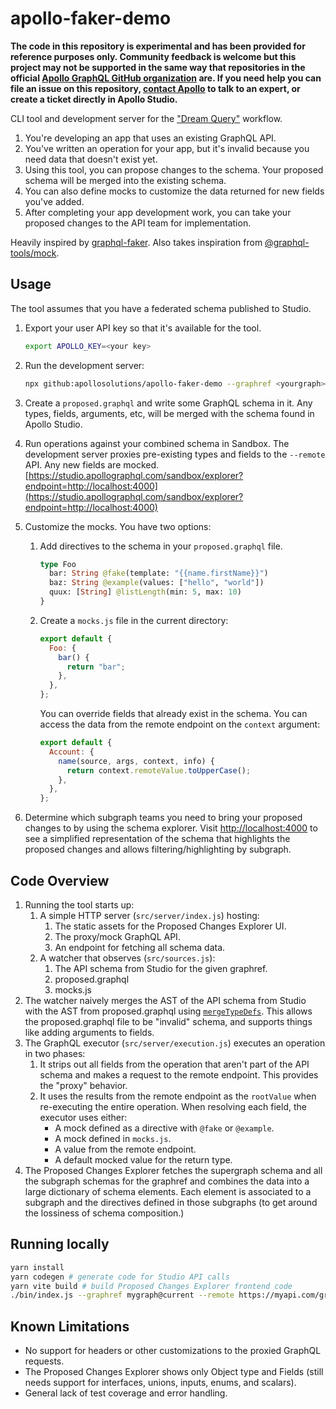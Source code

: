 # apollo-faker-demo

**The code in this repository is experimental and has been provided for reference purposes only. Community feedback is welcome but this project may not be supported in the same way that repositories in the official [Apollo GraphQL GitHub organization](https://github.com/apollographql) are. If you need help you can file an issue on this repository, [contact Apollo](https://www.apollographql.com/contact-sales) to talk to an expert, or create a ticket directly in Apollo Studio.**

CLI tool and development server for the ["Dream Query"](https://engineeringblog.yelp.com/2020/10/dream-query.html) workflow.

1. You're developing an app that uses an existing GraphQL API.
2. You've written an operation for your app, but it's invalid because you need data that doesn't exist yet.
3. Using this tool, you can propose changes to the schema. Your proposed schema will be merged into the existing schema.
4. You can also define mocks to customize the data returned for new fields you've added.
5. After completing your app development work, you can take your proposed changes to the API team for implementation.

Heavily inspired by [graphql-faker](https://github.com/APIs-guru/graphql-faker). Also takes inspiration from [@graphql-tools/mock](https://github.com/ardatan/graphql-tools).

## Usage

The tool assumes that you have a federated schema published to Studio.

1. Export your user API key so that it's available for the tool.

   ```sh
   export APOLLO_KEY=<your key>
   ```

2. Run the development server:
   ```sh
   npx github:apollosolutions/apollo-faker-demo --graphref <yourgraph>@<variant> --remote https://yourapi.com/graphql
   ```
3. Create a `proposed.graphql` and write some GraphQL schema in it. Any types, fields, arguments, etc, will be merged with the schema found in Apollo Studio.
4. Run operations against your combined schema in Sandbox. The development server proxies pre-existing types and fields to the `--remote` API. Any new fields are mocked.
   [https://studio.apollographql.com/sandbox/explorer?endpoint=http://localhost:4000](https://studio.apollographql.com/sandbox/explorer?endpoint=http://localhost:4000)
5. Customize the mocks. You have two options:
   1. Add directives to the schema in your `proposed.graphql` file.
      ```graphql
      type Foo
        bar: String @fake(template: "{{name.firstName}}")
        baz: String @example(values: ["hello", "world"])
        quux: [String] @listLength(min: 5, max: 10)
      }
      ```
   2. Create a `mocks.js` file in the current directory:
      ```js
      export default {
        Foo: {
          bar() {
            return "bar";
          },
        },
      };
      ```
      You can override fields that already exist in the schema. You can access the data from the remote endpoint on the `context` argument:
      ```js
      export default {
        Account: {
          name(source, args, context, info) {
            return context.remoteValue.toUpperCase();
          },
        },
      };
      ```
6. Determine which subgraph teams you need to bring your proposed changes to by using the schema explorer. Visit [http://localhost:4000](http://localhost:4000) to see a simplified representation of the schema that highlights the proposed changes and allows filtering/highlighting by subgraph.

## Code Overview

1. Running the tool starts up:
   1. A simple HTTP server (`src/server/index.js`) hosting:
      1. The static assets for the Proposed Changes Explorer UI.
      2. The proxy/mock GraphQL API.
      3. An endpoint for fetching all schema data.
   2. A watcher that observes (`src/sources.js`):
      1. The API schema from Studio for the given graphref.
      2. proposed.graphql
      3. mocks.js
2. The watcher naively merges the AST of the API schema from Studio with the AST from proposed.graphql using [`mergeTypeDefs`](https://www.graphql-tools.com/docs/api/modules/merge_src#mergetypedefs). This allows the proposed.graphql file to be "invalid" schema, and supports things like adding arguments to fields.
3. The GraphQL executor (`src/server/execution.js`) executes an operation in two phases:
   1. It strips out all fields from the operation that aren't part of the API schema and makes a request to the remote endpoint. This provides the "proxy" behavior.
   2. It uses the results from the remote endpoint as the `rootValue` when re-executing the entire operation. When resolving each field, the executor uses either:
      - A mock defined as a directive with `@fake` or `@example`.
      - A mock defined in `mocks.js`.
      - A value from the remote endpoint.
      - A default mocked value for the return type.
4. The Proposed Changes Explorer fetches the supergraph schema and all the subgraph schemas for the graphref and combines the data into a large dictionary of schema elements. Each element is associated to a subgraph and the directives defined in those subgraphs (to get around the lossiness of schema composition.)

## Running locally

```sh
yarn install
yarn codegen # generate code for Studio API calls
yarn vite build # build Proposed Changes Explorer frontend code
./bin/index.js --graphref mygraph@current --remote https://myapi.com/graphql
```

## Known Limitations

- No support for headers or other customizations to the proxied GraphQL requests.
- The Proposed Changes Explorer shows only Object type and Fields (still needs support for interfaces, unions, inputs, enums, and scalars).
- General lack of test coverage and error handling.
